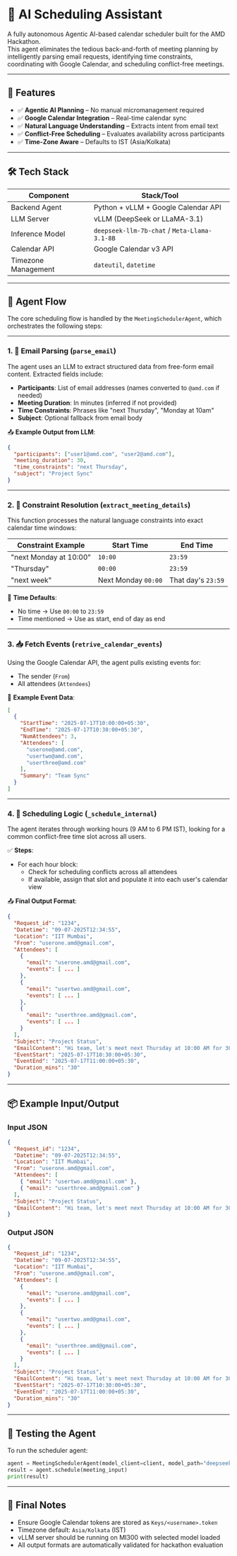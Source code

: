 # 🤖 AI Scheduling Assistant

A fully autonomous Agentic AI-based calendar scheduler built for the AMD Hackathon.  
This agent eliminates the tedious back-and-forth of meeting planning by intelligently parsing email requests, identifying time constraints, coordinating with Google Calendar, and scheduling conflict-free meetings.

---

## 🚀 Features

- ✅ **Agentic AI Planning** – No manual micromanagement required  
- ✅ **Google Calendar Integration** – Real-time calendar sync  
- ✅ **Natural Language Understanding** – Extracts intent from email text  
- ✅ **Conflict-Free Scheduling** – Evaluates availability across participants  
- ✅ **Time-Zone Aware** – Defaults to IST (Asia/Kolkata)  

---

## 🛠 Tech Stack

| Component            | Stack/Tool                                    |
|----------------------|-----------------------------------------------|
| Backend Agent        | Python + vLLM + Google Calendar API           |
| LLM Server           | vLLM (DeepSeek or LLaMA-3.1)                  |
| Inference Model      | `deepseek-llm-7b-chat` / `Meta-Llama-3.1-8B`  |
| Calendar API         | Google Calendar v3 API                        |
| Timezone Management  | `dateutil`, `datetime`                        |

---

## 🧠 Agent Flow

The core scheduling flow is handled by the `MeetingSchedulerAgent`, which orchestrates the following steps:

---

### 1. 📨 Email Parsing (`parse_email`)

The agent uses an LLM to extract structured data from free-form email content. Extracted fields include:

- **Participants**: List of email addresses (names converted to `@amd.com` if needed)
- **Meeting Duration**: In minutes (inferred if not provided)
- **Time Constraints**: Phrases like "next Thursday", "Monday at 10am"
- **Subject**: Optional fallback from email body

📤 **Example Output from LLM**:
```json
{
  "participants": ["user1@amd.com", "user2@amd.com"],
  "meeting_duration": 30,
  "time_constraints": "next Thursday",
  "subject": "Project Sync"
}
```

---

### 2. 📅 Constraint Resolution (`extract_meeting_details`)

This function processes the natural language constraints into exact calendar time windows:

| Constraint Example        | Start Time           | End Time             |
|---------------------------|----------------------|----------------------|
| "next Monday at 10:00"    | `10:00`              | `23:59`              |
| "Thursday"                | `00:00`              | `23:59`              |
| "next week"               | Next Monday `00:00`  | That day's `23:59`   |

📌 **Time Defaults**:
- No time → Use `00:00` to `23:59`
- Time mentioned → Use as start, end of day as end

---

### 3. 📥 Fetch Events (`retrive_calendar_events`)

Using the Google Calendar API, the agent pulls existing events for:

- The sender (`From`)
- All attendees (`Attendees`)

📄 **Example Event Data**:
```json
[
  {
    "StartTime": "2025-07-17T10:00:00+05:30",
    "EndTime": "2025-07-17T10:30:00+05:30",
    "NumAttendees": 3,
    "Attendees": [
      "userone@amd.com",
      "usertwo@amd.com",
      "userthree@amd.com"
    ],
    "Summary": "Team Sync"
  }
]
```

---

### 4. 🧠 Scheduling Logic (`_schedule_internal`)

The agent iterates through working hours (9 AM to 6 PM IST), looking for a common conflict-free time slot across all users.

✅ **Steps**:
- For each hour block:
  - Check for scheduling conflicts across all attendees
  - If available, assign that slot and populate it into each user's calendar view

📤 **Final Output Format**:
```json
{
  "Request_id": "1234",
  "Datetime": "09-07-2025T12:34:55",
  "Location": "IIT Mumbai",
  "From": "userone.amd@gmail.com",
  "Attendees": [
    {
      "email": "userone.amd@gmail.com",
      "events": [ ... ]
    },
    {
      "email": "usertwo.amd@gmail.com",
      "events": [ ... ]
    },
    {
      "email": "userthree.amd@gmail.com",
      "events": [ ... ]
    }
  ],
  "Subject": "Project Status",
  "EmailContent": "Hi team, let's meet next Thursday at 10:00 AM for 30 minutes.",
  "EventStart": "2025-07-17T10:30:00+05:30",
  "EventEnd": "2025-07-17T11:00:00+05:30",
  "Duration_mins": "30"
}
```

---

## 📦 Example Input/Output

### Input JSON
```json
{
  "Request_id": "1234",
  "Datetime": "09-07-2025T12:34:55",
  "Location": "IIT Mumbai",
  "From": "userone.amd@gmail.com",
  "Attendees": [
    { "email": "usertwo.amd@gmail.com" },
    { "email": "userthree.amd@gmail.com" }
  ],
  "Subject": "Project Status",
  "EmailContent": "Hi team, let's meet next Thursday at 10:00 AM for 30 minutes."
}
```

### Output JSON
```json
{
  "Request_id": "1234",
  "Datetime": "09-07-2025T12:34:55",
  "Location": "IIT Mumbai",
  "From": "userone.amd@gmail.com",
  "Attendees": [
    {
      "email": "userone.amd@gmail.com",
      "events": [ ... ]
    },
    {
      "email": "usertwo.amd@gmail.com",
      "events": [ ... ]
    },
    {
      "email": "userthree.amd@gmail.com",
      "events": [ ... ]
    }
  ],
  "Subject": "Project Status",
  "EmailContent": "Hi team, let's meet next Thursday at 10:00 AM for 30 minutes.",
  "EventStart": "2025-07-17T10:30:00+05:30",
  "EventEnd": "2025-07-17T11:00:00+05:30",
  "Duration_mins": "30"
}
```

---

## 🧪 Testing the Agent

To run the scheduler agent:
```python
agent = MeetingSchedulerAgent(model_client=client, model_path="deepseek-llm-7b-chat")
result = agent.schedule(meeting_input)
print(result)
```

---

## 🏁 Final Notes

- Ensure Google Calendar tokens are stored as `Keys/<username>.token`
- Timezone default: `Asia/Kolkata` (IST)
- vLLM server should be running on MI300 with selected model loaded
- All output formats are automatically validated for hackathon evaluation
